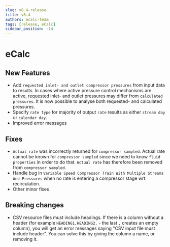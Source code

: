 ```yaml
---
slug: v8.4-release
title: v8.4
authors: ecalc-team
tags: [release, eCalc]
sidebar_position: -14
---
```


# eCalc

## New Features

- Add `requested inlet- and outlet compressor pressures` from input data to results. In cases where active pressure control mechanisms are active, requested inlet- and outlet pressures may differ from `calculated pressures`. It is now possible to analyse both requested- and calculated pressures.
- Specify `rate type` for majority of output `rate` results as either `stream day` or `calendar day`.
- Improved error messages

## Fixes

- `Actual rate` was incorrectly returned for `compressor sampled`. Actual rate cannot be known for `compressor sampled` since we need to know `fluid properties` in order to do that. `Actual rate` has therefore been removed from `compressor sampled`.
- Handle bug in `Variable Speed Compressor Train With Multiple Streams And Pressures` when no rate is entering a compressor stage wrt. recirculation. 
- Other minor fixes

## Breaking changes

- CSV resource files must include headings. If there is a column without a header (for example `HEADING1,HEADING2,` - the last `,` creates an empty column), you will get an error messages saying "CSV input file must include header". You can solve this by giving the column a name, or removing it.
